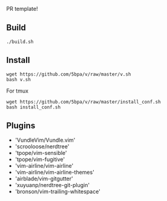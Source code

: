 PR template!

## Build

```
./build.sh

```

## Install

```
wget https://github.com/5bpa/v/raw/master/v.sh
bash v.sh
```

For tmux
```
wget https://github.com/5bpa/v/raw/master/install_conf.sh
bash install_conf.sh
```


## Plugins

* 'VundleVim/Vundle.vim'
* 'scrooloose/nerdtree'
* 'tpope/vim-sensible'
* 'tpope/vim-fugitive'
* 'vim-airline/vim-airline'
* 'vim-airline/vim-airline-themes'
* 'airblade/vim-gitgutter'
* 'xuyuanp/nerdtree-git-plugin'
* 'bronson/vim-trailing-whitespace'
